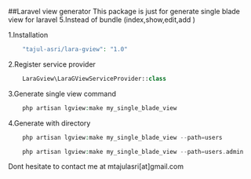 ##Laravel view generator
This package is just for generate single blade view for laravel 5.Instead of bundle (index,show,edit,add )

1.Installation
```php
	"tajul-asri/lara-gview": "1.0"
```


2.Register service provider
```php
	LaraGview\LaraGViewServiceProvider::class
```

3.Generate single view command
```php
	php artisan lgview:make my_single_blade_view 
```

4.Generate with directory
```php
	php artisan lgview:make my_single_blade_view --path=users
```
```php
	php artisan lgview:make my_single_blade_view --path=users.admin
```

Dont hesitate to contact me at mtajulasri[at]gmail.com
